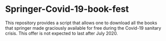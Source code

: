 # Springer-Covid-19-book-fest
This repository provides a script that allows one to download all the books that springer made graciously available for free during the Covid-19 sanitary crisis. This offer is not expected to last after July 2020.  
